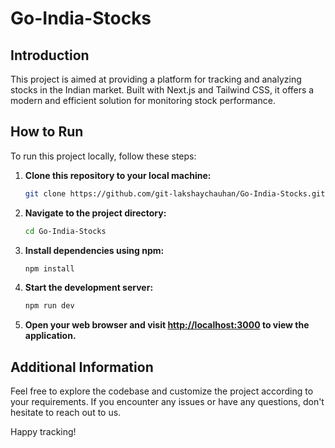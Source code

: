 # Go-India-Stocks

## Introduction

This project is aimed at providing a platform for tracking and analyzing stocks in the Indian market. Built with Next.js and Tailwind CSS, it offers a modern and efficient solution for monitoring stock performance.

## How to Run

To run this project locally, follow these steps:

1. **Clone this repository to your local machine:**
    ```bash
    git clone https://github.com/git-lakshaychauhan/Go-India-Stocks.git
    ```

2. **Navigate to the project directory:**
    ```bash
    cd Go-India-Stocks
    ```

3. **Install dependencies using npm:**
    ```bash
    npm install
    ```

4. **Start the development server:**
    ```bash
    npm run dev
    ```

5. **Open your web browser and visit [http://localhost:3000](http://localhost:3000) to view the application.**

## Additional Information

Feel free to explore the codebase and customize the project according to your requirements. If you encounter any issues or have any questions, don't hesitate to reach out to us.

Happy tracking!


